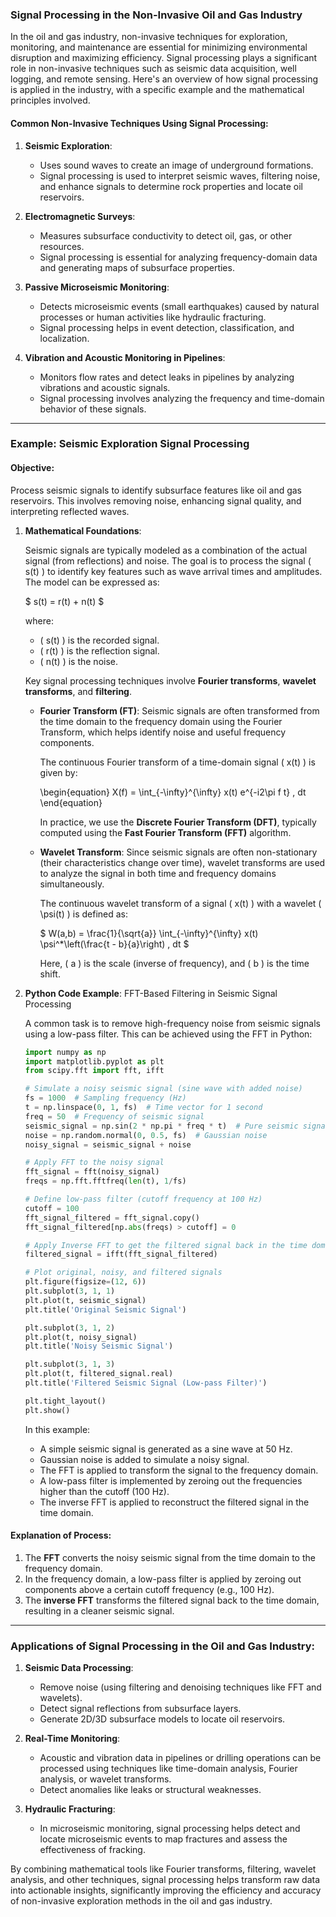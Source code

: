 ### Signal Processing in the Non-Invasive Oil and Gas Industry

In the oil and gas industry, non-invasive techniques for exploration, monitoring, and maintenance are essential for minimizing environmental disruption and maximizing efficiency. Signal processing plays a significant role in non-invasive techniques such as seismic data acquisition, well logging, and remote sensing. Here's an overview of how signal processing is applied in the industry, with a specific example and the mathematical principles involved.

#### Common Non-Invasive Techniques Using Signal Processing:

1. **Seismic Exploration**:
   - Uses sound waves to create an image of underground formations.
   - Signal processing is used to interpret seismic waves, filtering noise, and enhance signals to determine rock properties and locate oil reservoirs.

2. **Electromagnetic Surveys**:
   - Measures subsurface conductivity to detect oil, gas, or other resources.
   - Signal processing is essential for analyzing frequency-domain data and generating maps of subsurface properties.

3. **Passive Microseismic Monitoring**:
   - Detects microseismic events (small earthquakes) caused by natural processes or human activities like hydraulic fracturing.
   - Signal processing helps in event detection, classification, and localization.

4. **Vibration and Acoustic Monitoring in Pipelines**:
   - Monitors flow rates and detect leaks in pipelines by analyzing vibrations and acoustic signals.
   - Signal processing involves analyzing the frequency and time-domain behavior of these signals.

---

### Example: Seismic Exploration Signal Processing

#### Objective:
Process seismic signals to identify subsurface features like oil and gas reservoirs. This involves removing noise, enhancing signal quality, and interpreting reflected waves.

1. **Mathematical Foundations**:

   Seismic signals are typically modeled as a combination of the actual signal (from reflections) and noise. The goal is to process the signal \( s(t) \) to identify key features such as wave arrival times and amplitudes. The model can be expressed as:

   $
   s(t) = r(t) + n(t)
   $
   
   where:
   - \( s(t) \) is the recorded signal.
   - \( r(t) \) is the reflection signal.
   - \( n(t) \) is the noise.

   Key signal processing techniques involve **Fourier transforms**, **wavelet transforms**, and **filtering**.

   - **Fourier Transform (FT)**:
     Seismic signals are often transformed from the time domain to the frequency domain using the Fourier Transform, which helps identify noise and useful frequency components.

     The continuous Fourier transform of a time-domain signal \( x(t) \) is given by:

     \begin{equation}
     X(f) = \int_{-\infty}^{\infty} x(t) e^{-i2\pi f t} \, dt
     \end{equation}

     In practice, we use the **Discrete Fourier Transform (DFT)**, typically computed using the **Fast Fourier Transform (FFT)** algorithm.

   - **Wavelet Transform**:
     Since seismic signals are often non-stationary (their characteristics change over time), wavelet transforms are used to analyze the signal in both time and frequency domains simultaneously.

     The continuous wavelet transform of a signal \( x(t) \) with a wavelet \( \psi(t) \) is defined as:

     $
     W(a,b) = \frac{1}{\sqrt{a}} \int_{-\infty}^{\infty} x(t) \psi^*\left(\frac{t - b}{a}\right) \, dt
     $

     Here, \( a \) is the scale (inverse of frequency), and \( b \) is the time shift.

2. **Python Code Example**: FFT-Based Filtering in Seismic Signal Processing

   A common task is to remove high-frequency noise from seismic signals using a low-pass filter. This can be achieved using the FFT in Python:

   ```python
   import numpy as np
   import matplotlib.pyplot as plt
   from scipy.fft import fft, ifft

   # Simulate a noisy seismic signal (sine wave with added noise)
   fs = 1000  # Sampling frequency (Hz)
   t = np.linspace(0, 1, fs)  # Time vector for 1 second
   freq = 50  # Frequency of seismic signal
   seismic_signal = np.sin(2 * np.pi * freq * t)  # Pure seismic signal (50 Hz)
   noise = np.random.normal(0, 0.5, fs)  # Gaussian noise
   noisy_signal = seismic_signal + noise

   # Apply FFT to the noisy signal
   fft_signal = fft(noisy_signal)
   freqs = np.fft.fftfreq(len(t), 1/fs)

   # Define low-pass filter (cutoff frequency at 100 Hz)
   cutoff = 100
   fft_signal_filtered = fft_signal.copy()
   fft_signal_filtered[np.abs(freqs) > cutoff] = 0

   # Apply Inverse FFT to get the filtered signal back in the time domain
   filtered_signal = ifft(fft_signal_filtered)

   # Plot original, noisy, and filtered signals
   plt.figure(figsize=(12, 6))
   plt.subplot(3, 1, 1)
   plt.plot(t, seismic_signal)
   plt.title('Original Seismic Signal')

   plt.subplot(3, 1, 2)
   plt.plot(t, noisy_signal)
   plt.title('Noisy Seismic Signal')

   plt.subplot(3, 1, 3)
   plt.plot(t, filtered_signal.real)
   plt.title('Filtered Seismic Signal (Low-pass Filter)')

   plt.tight_layout()
   plt.show()
   ```

   In this example:
   - A simple seismic signal is generated as a sine wave at 50 Hz.
   - Gaussian noise is added to simulate a noisy signal.
   - The FFT is applied to transform the signal to the frequency domain.
   - A low-pass filter is implemented by zeroing out the frequencies higher than the cutoff (100 Hz).
   - The inverse FFT is applied to reconstruct the filtered signal in the time domain.

#### Explanation of Process:
1. The **FFT** converts the noisy seismic signal from the time domain to the frequency domain.
2. In the frequency domain, a low-pass filter is applied by zeroing out components above a certain cutoff frequency (e.g., 100 Hz).
3. The **inverse FFT** transforms the filtered signal back to the time domain, resulting in a cleaner seismic signal.

---

### Applications of Signal Processing in the Oil and Gas Industry:

1. **Seismic Data Processing**:
   - Remove noise (using filtering and denoising techniques like FFT and wavelets).
   - Detect signal reflections from subsurface layers.
   - Generate 2D/3D subsurface models to locate oil reservoirs.

2. **Real-Time Monitoring**:
   - Acoustic and vibration data in pipelines or drilling operations can be processed using techniques like time-domain analysis, Fourier analysis, or wavelet transforms.
   - Detect anomalies like leaks or structural weaknesses.

3. **Hydraulic Fracturing**:
   - In microseismic monitoring, signal processing helps detect and locate microseismic events to map fractures and assess the effectiveness of fracking.

By combining mathematical tools like Fourier transforms, filtering, wavelet analysis, and other techniques, signal processing helps transform raw data into actionable insights, significantly improving the efficiency and accuracy of non-invasive exploration methods in the oil and gas industry.
